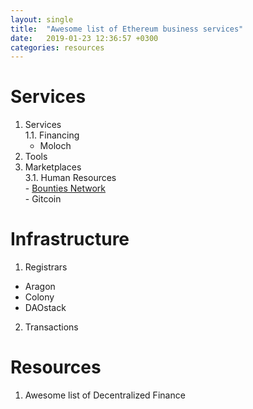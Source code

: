 ```yaml
---
layout: single
title:  "Awesome list of Ethereum business services"
date:   2019-01-23 12:36:57 +0300
categories: resources
---
```

# Services  
1. Services  
  1.1. Financing
    - Moloch
2. Tools  
3. Marketplaces  
  3.1. Human Resources  
        - [Bounties Network](https://bounties.network)  
        - Gitcoin  
# Infrastructure
1. Registrars
  - Aragon
  - Colony
  - DAOstack
2. Transactions

# Resources
1. Awesome list of Decentralized Finance
